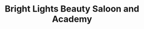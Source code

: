 ---
title: "Bright Lights Beauty Saloon and Academy"
url: /karachi/bright-lights-beauty-saloon-and-academy/
shop: beauty
---